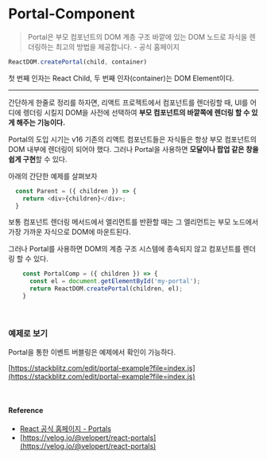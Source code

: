 # Portal-Component

> Portal은 부모 컴포넌트의 DOM 계층 구조 바깥에 있는 DOM 노드로 자식을 렌더링하는 최고의 방법을 제공합니다. - 공식 홈페이지

```js
ReactDOM.createPortal(child, container)
```

첫 번째 인자는 React Child, 두 번째 인자(container)는 DOM Element이다.

---

간단하게 한줄로 정리를 하자면, 리액트 프로젝트에서 컴포넌트를 렌더링할 때, UI를 어디에 렝더링 시킬지 DOM을 사전에 선택하여 **부모 컴포넌트의 바깥쪽에 렌더링 할 수 있게 해주는 기능이다.**

Portal의 도입 시기는 v16 기존의 리액트 컴포넌트들은 자식들은 항상 부모 컴포넌트의 DOM 내부에 렌더링이 되어야 했다. 그러나 Portal을 사용하면 **모달이나 팝업 같은 창을 쉽게 구현**할 수 있다.

아래의 간단한 예제를 살펴보자

```js
  const Parent = ({ children }) => {
    return <div>{children}</div>;
  }
```

보통 컴포넌트 렌더링 메서드에서 엘리먼트를 반환할 때는 그 엘리먼트는 부모 노드에서 가장 가까운 자식으로 DOM에 마운트된다.

그러나 Portal를 사용하면 DOM의 계층 구조 시스템에 종속되지 않고 컴포넌트를 렌더링 할 수 있다.

```js
    const PortalComp = ({ children }) => {
      const el = document.getElementById('my-portal');
      return ReactDOM.createPortal(children, el);
    }
```

<br/>

### 예제로 보기

Portal을 통한 이벤트 버블링은 예제에서 확인이 가능하다.

[https://stackblitz.com/edit/portal-example?file=index.js](https://stackblitz.com/edit/portal-example?file=index.js)

<br/>

#### Reference

- [React 공식 홈페이지 - Portals](https://ko.reactjs.org/docs/portals.html)
- [https://velog.io/@velopert/react-portals](https://velog.io/@velopert/react-portals)